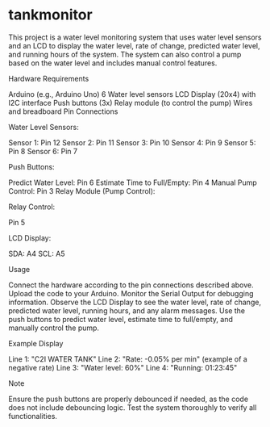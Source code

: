 # tankmonitor
This project is a water level monitoring system that uses water level sensors and an LCD to display the water level, rate of change, predicted water level, and running hours of the system. The system can also control a pump based on the water level and includes manual control features.

Hardware Requirements

  Arduino (e.g., Arduino Uno)
  6 Water level sensors
  LCD Display (20x4) with I2C interface
  Push buttons (3x)
  Relay module (to control the pump)
  Wires and breadboard
  Pin Connections

Water Level Sensors:

  Sensor 1: Pin 12
  Sensor 2: Pin 11
  Sensor 3: Pin 10
  Sensor 4: Pin 9
  Sensor 5: Pin 8
  Sensor 6: Pin 7

Push Buttons:

  Predict Water Level: Pin 6
  Estimate Time to Full/Empty: Pin 4
  Manual Pump Control: Pin 3
  Relay Module (Pump Control):

Relay Control: 
  
  Pin 5

LCD Display:

  SDA: A4
  SCL: A5

Usage

  Connect the hardware according to the pin connections described above.
  Upload the code to your Arduino.
  Monitor the Serial Output for debugging information.
  Observe the LCD Display to see the water level, rate of change, predicted water level, running hours, and any alarm messages.
  Use the push buttons to predict water level, estimate time to full/empty, and manually control the pump.

Example Display

  Line 1: "C2I WATER TANK"
  Line 2: "Rate: -0.05% per min" (example of a negative rate)
  Line 3: "Water level: 60%"
  Line 4: "Running: 01:23:45"

Note

  Ensure the push buttons are properly debounced if needed, as the code does not include debouncing logic. Test the system thoroughly to verify all functionalities.
